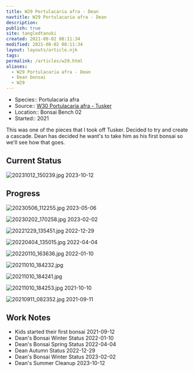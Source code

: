 ```yaml
---
title: W29 Portulacaria afra - Dean
navtitle: W29 Portulacaria afra - Dean
description: 
publish: true
site: tangledtanuki
created: 2021-08-02 08:11:34
modified: 2021-08-02 08:11:34
layout: layouts/article.njk
tags: 
permalink: /articles/w29.html
aliases:
  - W29 Portulacaria afra - Dean
  - Dean bonsai
  - W29
---
```


- Species:: Portulacaria afra
- Source:: [W30 Portulacaria afra - Tusker](/articles/portulacaria_afra_21070004_-_Tusker.html)
- Location:: Bonsai Bench 02
- Started:: 2021

This was one of the pieces that I took off Tusker. Decided to try and create a cascade. Dean has decided he want's to take him as his first bonsai so we'll see how that goes.

## Current Status

![20231012_150239.jpg](/img/20231012_150239.jpg)
2023-10-12

## Progress

![20230506_112255.jpg](/img/20230506_112255.jpg)
2023-05-06

![20230202_170258.jpg](/img/20230202_170258.jpg)
2023-02-02

![20221229_135451.jpg](/img/20221229_135451.jpg)
2022-12-29

![20220404_135015.jpg](/img/20220404_135015.jpg)
2022-04-04

![20220110_163636.jpg](/img/20220110_163636.jpg)
2022-01-10

![20211010_184232.jpg](/img/20211010_184232.jpg)

![20211010_184241.jpg](/img/20211010_184241.jpg)

![20211010_184253.jpg](/img/20211010_184253.jpg)
2021-10-10

![20210911_082352.jpg](/img/20210911_082352.jpg)
2021-09-11

## Work Notes

- Kids started their first bonsai 2021-09-12
- Dean's Bonsai Winter Status 2022-01-10
- Dean's Bonsai Spring Status 2022-04-04
- Dean Autumn Status 2022-12-29
- Dean's Bonsai Winter Status 2023-02-02
- Dean's Summer Cleanup 2023-10-12

